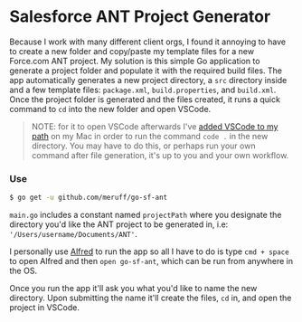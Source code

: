 # Salesforce ANT Project Generator

Because I work with many different client orgs, I found it annoying to have to create a new folder and copy/paste my template files for a new Force.com ANT project. My solution is this simple Go application to generate a project folder and populate it with the required build files. The app automatically generates a new project directory, a `src` directory inside and a few template files: `package.xml`, `build.properties`, and `build.xml`. Once the project folder is generated and the files created, it runs a quick command to `cd` into the new folder and open VSCode. 

> NOTE: for it to open VSCode afterwards I've [added VSCode to my path](https://code.visualstudio.com/docs/editor/command-line) on my Mac in order to run the command `code .` in the new directory. You may have to do this, or perhaps run your own command after file generation, it's up to you and your own workflow.

### Use
```sh
$ go get -u github.com/meruff/go-sf-ant
```
`main.go` includes a constant named `projectPath` where you designate the directory you'd like the ANT project to be generated in, i.e: `'/Users/username/Documents/ANT'`.

I personally use [Alfred](https://www.alfredapp.com/) to run the app so all I have to do is type `cmd + space` to open Alfred and then `open go-sf-ant`, which can be run from anywhere in the OS. 

Once you run the app it'll ask you what you'd like to name the new directory. Upon submitting the name it'll create the files, `cd` in, and open the project in VSCode.
